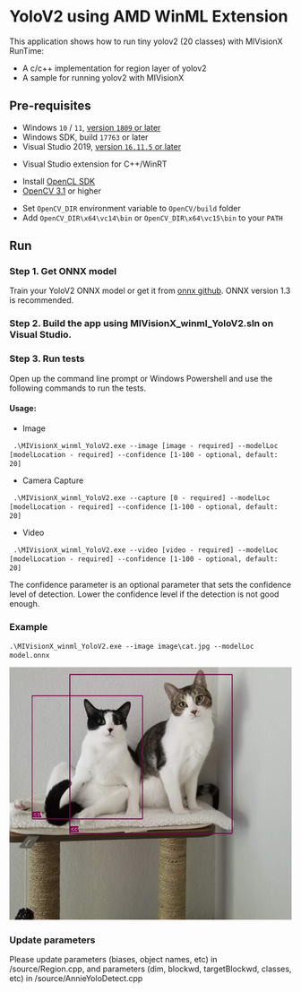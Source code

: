 # YoloV2 using AMD WinML Extension

This application shows how to run tiny yolov2 (20 classes) with MIVisionX RunTime:

* A c/c++ implementation for region layer of yolov2
* A sample for running yolov2 with MIVisionX

## Pre-requisites

* Windows `10` / `11`, [version `1809` or later](https://www.microsoft.com/software-download/windows10)
* Windows SDK, build `17763` or later
* Visual Studio 2019, [version `16.11.5` or later](https://developer.microsoft.com/en-us/windows/downloads)

 - Visual Studio extension for C++/WinRT

* Install [OpenCL SDK](https://github.com/GPUOpen-LibrariesAndSDKs/OCL-SDK/releases/tag/1.0)
* [OpenCV 3.1](https://github.com/opencv/opencv/releases) or higher

 + Set `OpenCV_DIR` environment variable to `OpenCV/build` folder
 + Add `OpenCV_DIR\x64\vc14\bin` or `OpenCV_DIR\x64\vc15\bin` to your `PATH`

## Run

### Step 1. Get ONNX model

Train your YoloV2 ONNX model or get it from [onnx github](https://github.com/onnx/models/tree/master/tiny_yolov2).
ONNX version 1.3 is recommended.

### Step 2. Build the app using MIVisionX_winml_YoloV2.sln on Visual Studio.

### Step 3. Run tests

Open up the command line prompt or Windows Powershell and use the following commands to run the tests.

#### Usage:

* Image

``` 
 .\MIVisionX_winml_YoloV2.exe --image [image - required] --modelLoc [modelLocation - required] --confidence [1-100 - optional, default: 20]
```

* Camera Capture

``` 
 .\MIVisionX_winml_YoloV2.exe --capture [0 - required] --modelLoc [modelLocation - required] --confidence [1-100 - optional, default: 20]
```

* Video

``` 
 .\MIVisionX_winml_YoloV2.exe --video [video - required] --modelLoc [modelLocation - required] --confidence [1-100 - optional, default: 20]
```

The confidence parameter is an optional parameter that sets the confidence level of detection.
Lower the confidence level if the detection is not good enough.

### Example

``` 
.\MIVisionX_winml_YoloV2.exe --image image\cat.jpg --modelLoc model.onnx
```

<p align="center">
 <img src="https://raw.githubusercontent.com/ROCm/MIVisionX/develop/apps/mivisionx_winml_yolov2/image/cat-yolo.jpg">
</p>

### Update parameters

Please update parameters (biases, object names, etc) in /source/Region.cpp, and parameters (dim, blockwd, targetBlockwd, classes, etc) in /source/AnnieYoloDetect.cpp
